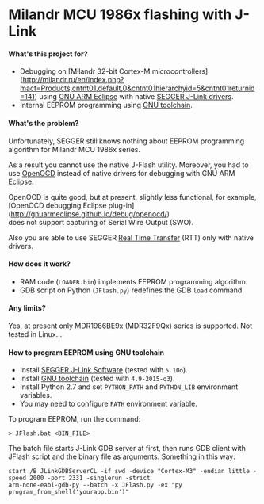 # Milandr MCU 1986x flashing with J-Link

#### What's this project for?

- Debugging on [Milandr 32-bit Cortex-М microcontrollers]
(http://milandr.ru/en/index.php?mact=Products,cntnt01,default,0&cntnt01hierarchyid=5&cntnt01returnid=141)
using [GNU ARM Eclipse](http://gnuarmeclipse.github.io/)
with native [SEGGER J-Link drivers](https://www.segger.com/jlink-software.html).
- Internal EEPROM programming using [GNU toolchain](https://launchpad.net/gcc-arm-embedded).

#### What's the problem?

Unfortunately, SEGGER still knows nothing about EEPROM programming algorithm for Milandr MCU 1986x series.

As a result you cannot use the native J-Flash utility. Moreover, you had to use [OpenOCD](http://openocd.org/)
instead of native drivers for debugging with GNU ARM Eclipse.

OpenOCD is quite good, but at present, slightly less functional, for example, [OpenOCD debugging Eclipse plug-in]
(http://gnuarmeclipse.github.io/debug/openocd/)<br>
does not support capturing of Serial Wire Output (SWO).

Also you are able to use SEGGER [Real Time Transfer](https://www.segger.com/jlink-rtt.html) (RTT)
only with native drivers.

#### How does it work?

- RAM code (`LOADER.bin`) implements EEPROM programming algorithm.
- GDB script on Python (`JFlash.py`) redefines the GDB `load` command.

#### Any limits?

Yes, at present only MDR1986BE9x (MDR32F9Qx) series is supported.
Not tested in Linux...

#### How to program EEPROM using GNU toolchain

- Install [SEGGER J-Link Software](https://www.segger.com/jlink-software.html) (tested with `5.10o`).
- Install [GNU toolchain](https://launchpad.net/gcc-arm-embedded) (tested with `4.9-2015-q3`).
- Install Python 2.7 and set `PYTHON_PATH` and `PYTHON_LIB` environment variables.
- You may need to configure `PATH` environment variable.

To program EEPROM, run the command:
```
> JFlash.bat <BIN_FILE>
```
The batch file starts J-Link GDB server at first, then runs GDB client with JFlash script
and the binary file as arguments. Something in this way:
```
start /B JLinkGDBServerCL -if swd -device "Cortex-M3" -endian little -speed 2000 -port 2331 -singlerun -strict
arm-none-eabi-gdb-py --batch -x JFlash.py -ex "py program_from_shell('yourapp.bin')"
```
